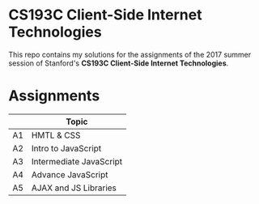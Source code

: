 # CS193C Client-Side Internet Technologies

This repo contains my solutions for the assignments of the 2017 summer session of Stanford's **CS193C Client-Side Internet Technologies**. 

# Assignments

|                |Topic                               
|----------------|-------------------------------
A1 |HMTL & CSS|            			
A2 |Intro to JavaScript|
A3 |Intermediate JavaScript|
A4 |Advance JavaScript  
A5 |AJAX and JS Libraries|
